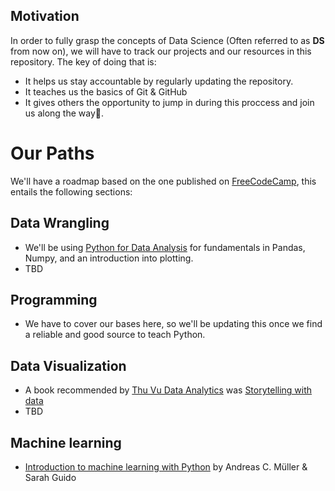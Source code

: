 ## Motivation
In order to fully grasp the concepts of Data Science (Often referred to as **DS** from now on), we will have to track our projects and our resources in this repository.
The key of doing that is:
- It helps us stay accountable by regularly updating the repository.
- It teaches us the basics of Git & GitHub
- It gives others the opportunity to jump in during this proccess and join us along the way🙂. 

# Our Paths
We'll have a roadmap based on the one published on  [FreeCodeCamp](https://www.freecodecamp.org/news/data-science-learning-roadmap/), this entails the following sections:

## Data Wrangling
 - We'll be using [Python for Data Analysis](https://www.amazon.de/Python-Data-Analysis-Wrangling-IPython/dp/1491957662) for fundamentals in Pandas, Numpy, and an introduction into plotting.
 - TBD

## Programming
- We have to cover our bases here, so we'll be updating this once we find a reliable and good source to teach Python.

## Data Visualization
- A book recommended by [Thu Vu Data Analytics](https://www.youtube.com/@Thuvu5) was [Storytelling with data](https://www.amazon.com/gp/product/1119002257/ref=as_li_qf_asin_il_tl?ie=UTF8&tag=storytellingwithdata-20&creative=9325&linkCode=as2&creativeASIN=1119002257&linkId=c9a5d9689e0665c8098acb1bd01b51e1)
- TBD

## Machine learning
- [Introduction to machine learning with Python](https://www.amazon.de/-/en/Sarah-Guido/dp/1449369413) by Andreas C. Müller & Sarah Guido







